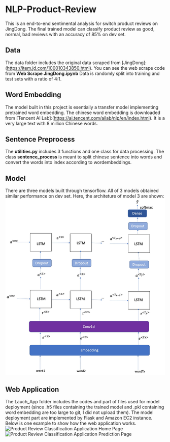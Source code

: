 # NLP-Product-Review
This is an end-to-end sentimental analysis for switch product reviews on JingDong. The final trained model can classify product review as good, normal, bad reviews with an accuracy of 85% on dev set.

## Data
The data folder includes the original data scraped from [JingDong]:(https://item.jd.com/100010343850.html). You can see the web scrape code from **Web Scrape JingDong.ipynb**
Data is randomly split into training and test sets with a ratio of 4:1.

## Word Embedding
The model built in this project is esentially a transfer model implementing pretrained word embedding. The chinese word embedding is downloaded from [Tencent AI Lab]:(https://ai.tencent.com/ailab/nlp/en/index.html). It is a very large text with 8 million Chinese words.

## Sentence Preprocess
The **utilities.py** includes 3 functions and one class for data processing. The class **sentence_process** is meant to split chinese sentence into words and convert the words into index according to wordembeddings.

## Model
There are three models built through tensorflow. All of 3 models obtained similar performance on dev set. Here, the architeture of model 3 are shown:
![Model3 Architect](https://github.com/tianrf/NLP-Product-Review/blob/master/image/model3%20architect.jpeg)

## Web Application
The Lauch_App folder includes the codes and part of files used for model deployment (since .h5 files containing the trained model and .pkl containing word embedding  are too large to git, I did not upload them). The model deployment part are implemented by Flask and Amazon EC2 instance. Below is one example to show how the web application works.
![Product Review Classification Application Home Page](https://github.com/tianrf/NLP-Product-Review/blob/master/image/Web3%20Application3%20part1.png)
![Product Review Classification Application Prediction Page](https://github.com/tianrf/NLP-Product-Review/blob/master/image/Web3%20Application3%20part2.png)


